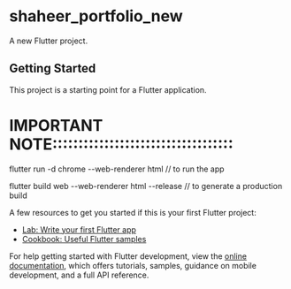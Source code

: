 # shaheer_portfolio_new

A new Flutter project.

## Getting Started

This project is a starting point for a Flutter application.

# IMPORTANT NOTE:::::::::::::::::::::::::::::::::::
flutter run -d chrome --web-renderer html // to run the app

flutter build web --web-renderer html --release // to generate a production build


A few resources to get you started if this is your first Flutter project:

- [Lab: Write your first Flutter app](https://docs.flutter.dev/get-started/codelab)
- [Cookbook: Useful Flutter samples](https://docs.flutter.dev/cookbook)

For help getting started with Flutter development, view the
[online documentation](https://docs.flutter.dev/), which offers tutorials,
samples, guidance on mobile development, and a full API reference.
